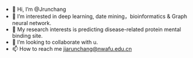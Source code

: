 - 👋 Hi, I’m @Jrunchang
- 👀 I’m interested in deep learning, date mining，bioinformatics & Graph neural network.
- 🌱 My research interests is predicting disease-related protein mental binding site. 
- 💞️ I’m looking to collaborate with u.
- 📫 How to reach me jiarunchang@nwafu.edu.cn

<!---
Jrunchang/Jrunchang is a ✨ special ✨ repository because its `README.md` (this file) appears on your GitHub profile.
You can click the Preview link to take a look at your changes.
--->
